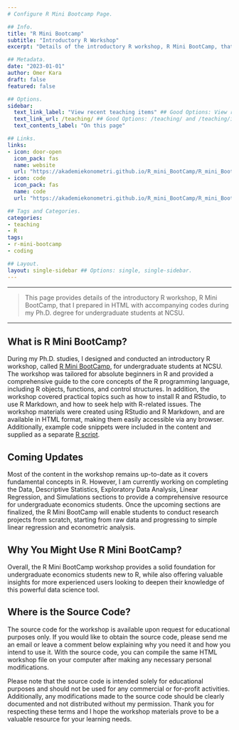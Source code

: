 ```yaml
---
# Configure R Mini Bootcamp Page.

## Info.
title: "R Mini Bootcamp"
subtitle: "Introductory R Workshop"
excerpt: "Details of the introductory R workshop, R Mini BootCamp, that I prepared in HTML with accompanying codes during my Ph.D. degree for undergraduate students at NCSU." ## Shown on the Teaching Main Page, but does not shown on the Teaching Page.

## Metadata.
date: "2023-01-01"
author: Omer Kara
draft: false
featured: false

## Options.
sidebar:
  text_link_label: "View recent teaching items" ## Good Options: View recent teaching items and Subscribe via RSS.
  text_link_url: /teaching/ ## Good Options: /teaching/ and /teaching/index.xml.
  text_contents_label: "On this page"

## Links.
links:
- icon: door-open
  icon_pack: fas
  name: website
  url: "https://akademiekonometri.github.io/R_mini_BootCamp/R_mini_BootCamp.html"
- icon: code
  icon_pack: fas
  name: code
  url: "https://akademiekonometri.github.io/R_mini_BootCamp/R_mini_BootCamp.R"

## Tags and Categories.
categories:
- teaching
- R
tags:
- r-mini-bootcamp
- coding

## Layout.
layout: single-sidebar ## Options: single, single-sidebar.
---
```




---

> This page provides details of the introductory R workshop, R Mini BootCamp, that I prepared in HTML with accompanying codes during my Ph.D. degree for undergraduate students at NCSU.

---

## What is R Mini BootCamp?
During my Ph.D. studies, I designed and conducted an introductory R workshop, called [R Mini BootCamp](https://akademiekonometri.github.io/R_mini_BootCamp/R_mini_BootCamp.html), for undergraduate students at NCSU. The workshop was tailored for absolute beginners in R and provided a comprehensive guide to the core concepts of the R programming language, including R objects, functions, and control structures.
In addition, the workshop covered practical topics such as how to install R and RStudio, to use R Markdown, and how to seek help with R-related issues. The workshop materials were created using RStudio and R Markdown, and are available in HTML format, making them easily accessible via any browser. Additionally, example code snippets were included in the content and supplied as a separate [R script](https://akademiekonometri.github.io/R_mini_BootCamp/R_mini_BootCamp.R).

## Coming Updates
Most of the content in the workshop remains up-to-date as it covers fundamental concepts in R. However, I am currently working on completing the Data, Descriptive Statistics, Exploratory Data Analysis, Linear Regression, and Simulations sections to provide a comprehensive resource for undergraduate economics students. Once the upcoming sections are finalized, the R Mini BootCamp will enable students to conduct research projects from scratch, starting from raw data and progressing to simple linear regression and econometric analysis.

## Why You Might Use R Mini BootCamp?
Overall, the R Mini BootCamp workshop provides a solid foundation for undergraduate economics students new to R, while also offering valuable insights for more experienced users looking to deepen their knowledge of this powerful data science tool.

## Where is the Source Code?
The source code for the workshop is available upon request for educational purposes only. If you would like to obtain the source code, please send me an email or leave a comment below explaining why you need it and how you intend to use it. With the source code, you can compile the same HTML workshop file on your computer after making any necessary personal modifications.

Please note that the source code is intended solely for educational purposes and should not be used for any commercial or for-profit activities. Additionally, any modifications made to the source code should be clearly documented and not distributed without my permission. Thank you for respecting these terms and I hope the workshop materials prove to be a valuable resource for your learning needs.
